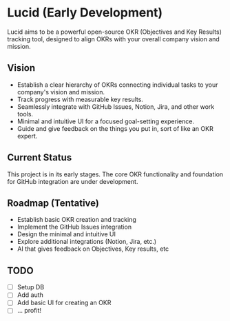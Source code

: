 # Lucid (Early Development)

Lucid aims to be a powerful open-source OKR (Objectives and Key Results) tracking tool, designed to align OKRs with your overall company vision and mission.

## Vision

* Establish a clear hierarchy of OKRs connecting individual tasks to your company's vision and mission.
* Track progress with measurable key results.
* Seamlessly integrate with GitHub Issues, Notion, Jira, and other work tools.
* Minimal and intuitive UI for a focused goal-setting experience.
* Guide and give feedback on the things you put in, sort of like an OKR expert. 

## Current Status

This project is in its early stages. The core OKR functionality and foundation for GitHub integration are under development.

## Roadmap (Tentative)

* Establish basic OKR creation and tracking 
* Implement the GitHub Issues integration 
* Design the minimal and intuitive UI
* Explore additional integrations (Notion, Jira, etc.)
* AI that gives feedback on Objectives, Key results, etc

## TODO
- [ ] Setup DB
- [ ] Add auth
- [ ] Add basic UI for creating an OKR
- [ ] ... profit!
